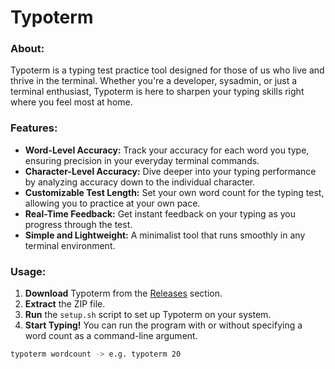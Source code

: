 # Typoterm

### **About:**
Typoterm is a typing test practice tool designed for those of us who live and thrive in the terminal. Whether you're a developer, sysadmin, or just a terminal enthusiast, Typoterm is here to sharpen your typing skills right where you feel most at home.

### **Features:**
- **Word-Level Accuracy:** Track your accuracy for each word you type, ensuring precision in your everyday terminal commands.
- **Character-Level Accuracy:** Dive deeper into your typing performance by analyzing accuracy down to the individual character.
- **Customizable Test Length:** Set your own word count for the typing test, allowing you to practice at your own pace.
- **Real-Time Feedback:** Get instant feedback on your typing as you progress through the test.
- **Simple and Lightweight:** A minimalist tool that runs smoothly in any terminal environment.

### **Usage:**
1. **Download** Typoterm from the [Releases](https://github.com/shvedt/TypoTerm.git/releases) section.
2. **Extract** the ZIP file.
3. **Run** the `setup.sh` script to set up Typoterm on your system.
4. **Start Typing!** You can run the program with or without specifying a word count as a command-line argument.

```sh
typoterm wordcount -> e.g. typoterm 20
